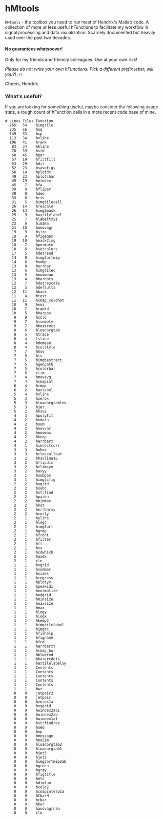 # hMtools

`hMtools` - the toolbox you need to run most of Hendrik's Matlab code. A collection of more or less useful hFunctions to facilitate my workflow in signal processing and data visualization. Scarcely documented but heavily used over the past two decades.

#### No guarantees whatsoever!
Only for my friends and friendly colleagues.
Use at your own risk!

*Please do not write your own hFunctions. Pick a different prefix letter, will you?!* ;-)

Cheers, Hendrik

### What's useful?
If you are looking for something useful, maybe consider the following usage stats, a rough count of hFunction calls in a more recent code base of mine.

```
# Lines Files Function
  265   54    himgtile
  235   66    hsq
  149   33    hsp
  113   34    hvline
  106   41    hrank
   83   34    hhline
   78   39    hstd
   68   45    hpar
   57   19    hfiltfilt
   53   29    hdir
   52   23    hsavefigs
   50   14    hplotdx
   49   22    hplotchan
   49   19    hwindex
   45    7    hfa
   39    8    hfliper
   39    8    hdeo
   33    6    hrss
   31    5    himgtilecell
   26   14    hrescale
   26   13    himg2mask
   25    9    haxtilelabel
   25    7    hlabeltxyz
   23    6    him2ma
   21   10    hanovagr
   19    9    hsize
   19    9    hfigeqax
   19   10    hmask2img
   18    7    hpermute
   18    6    hsetcolors
   17    5    hdetrend
   14    8    himg3ortmip
   14    6    hsubp
   13    8    herrbar
   13    6    himgtilec
   13    5    hmovmean
   13    4    hbardots
   12    7    hdatrescale
   12    3    hdefaults
   12   11    hback
   11    4    htext
   11   11    hcmap_coldhot
   10    9    hnmi
   10    7    hrankd
   10    5    hbarpos
    9    9    hcold
    9    7    hisempty
    9    7    hbestrect
    8    6    hloadorgtab
    8    5    htrace
    8    4    lsline
    8    4    hdemean
    8    4    hcolstyle
    7    7    hhsv
    7    5    hls
    7    5    himgbestrect
    7    5    hgenpath
    7    5    hcolorbar
    7    5    clim
    7    4    hmovavg
    7    4    hcmapint
    6    4    hcmap
    6    2    haxlabel
    5    4    hxline
    5    3    hzerox
    5    3    hloadorgtables
    5    3    hjet
    5    2    hhsv2
    4    3    hpolyfit
    4    2    hxdata
    4    2    hsum
    4    2    hmovvar
    4    2    hmovmax
    4    2    hkeep
    4    2    herrbarx
    4    1    himrectcorr
    3    3    hwhos
    3    3    hcloseallbut
    3    2    hhsvlines6
    3    2    hflipdim
    3    2    hclimsym
    3    2    haxyy
    3    1    hsubpos
    3    1    himgtcfig
    2    2    hygrid
    2    2    hsubc
    2    2    hstrfind
    2    2    hparen
    2    2    hminmax
    2    2    hhot
    2    2    herrbarxy
    2    2    hcurly
    2    1    hyline
    2    1    hlogc
    2    1    himg3ort
    2    1    hgrep
    2    1    hfront
    2    1    hfilter
    2    1    hff
    2    1    hcs
    2    1    hcdwhich
    2    1    haxdx
    2    1    cle
    1    1    hxgrid
    1    1    hsummer
    1    1    hsizes
    1    1    hregress
    1    1    hplotyy
    1    1    hpeakidx
    1    1    hnormalize
    1    1    hndgrid
    1    1    hminsize
    1    1    hmaxsize
    1    1    hmax
    1    1    hlogy
    1    1    hlogx
    1    1    hkeep2
    1    1    himgtilelabel
    1    1    himgtc
    1    1    hfixhelp
    1    1    hfigname
    1    1    hfcd
    1    1    herrbarxt
    1    1    hcmap_bwr
    1    1    hbluered
    1    1    hbarerrdots
    1    1    haxtilelabelxy
    1    1    Contents
    1    1    Contents
    1    1    Contents
    1    1    Contents
    1    1    Contents
    1    1    bwr
    0    0    jetpair2
    0    0    jetpair
    0    0    hzerox1a
    0    0    hxygrid
    0    0    hwindex2ab1
    0    0    hwindex2ab
    0    0    hwindex1a1
    0    0    hstrfindrex
    0    0    hoed
    0    0    hnp
    0    0    hmessage
    0    0    hma2im
    0    0    hloadorgtab2
    0    0    hloadorgtab1
    0    0    hjet3
    0    0    hjet2
    0    0    himg3ortmip2ab
    0    0    hgreen
    0    0    hgray
    0    0    hfigtitle
    0    0    hetc
    0    0    hdimfun
    0    0    hcold2
    0    0    hcmapinterp1a
    0    0    hCbarN
    0    0    hcbar
    0    0    hbwr
    0    0    hanovagrnan
    0    0    clo
```
